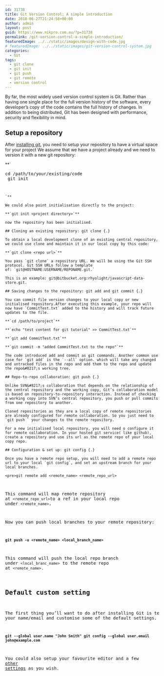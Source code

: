```yaml
---
id: 31738
title: Git Version Control; A simple introduction
date: 2018-06-27T21:24:58+00:00
author: admin
layout: post
guid: https://www.nikpro.com.au/?p=31738
permalink: /git-version-control-a-simple-introduction/
featuredImage: ../../static/images/design-with-code.jpg
# featuredImage: ../../static/images/git-version-control-system.jpg
categories:
  - Git
tags:
  - git clone
  - git init
  - git push
  - git remote
  - version control
---
```

By far, the most widely used version control system is Git. Rather than having one single place for the full version history of the software, every developer&#8217;s copy of the code contains the full history of changes. In addition to being distributed, Git has been designed with performance, security and flexibility in mind.

## Setup a repository

After <a href="https://git-scm.com/book/en/v2/Getting-Started-Installing-Git" target="_blank" rel="noopener noreferrer">installing git</a>, you need to setup your repository to have a virtual space for your project We assume that we have a project already and we need to version it with a new git repository:

**`<pre>cd /path/to/your/existing/code <br />
git init
```
`**

We could also point initialisation directly to the project:

**`git init <project directory>`**

now the repository has been initialised.

## Cloning an existing repository: git clone {.}

To obtain a local development clone of an existing central repository, we could use clone and maintain it in our local copy by this code:

**`git clone <repo url>`**

You pass `git clone` a repository URL. We will be using the Git SSH protocol. Git SSH URLs follow a template of: `git@HOSTNAME:USERNAME/REPONAME.git.`

This is an example: git@bitbucket.org:rhyolight/javascript-data-store.git.

## Saving changes to the repository: git add and git commit {.}

You can commit file version changes to your local copy or new initialised repository.After executing this example, your repo will now have `CommitTest.txt` added to the history and will track future updates to the file.

**`cd /path/to/project`** 

**`echo "test content for git tutorial" >> CommitTest.txt`** 

**`git add CommitTest.txt`** 

**`git commit -m "added CommitTest.txt to the repo"`**

The code introduced add and commit as git commands. Another common use case for `git add` is the `--all` option. which will take any changed and untracked files in the repo and add them to the repo and update the repo&#8217;s working tree.

## Repo-to-repo collaboration: git push {.}

Unlike SVN&#8217;s collaboration that depends on the relationship of the central repository and the working copy, Git’s collaboration model is based on repository-to-repository interaction. Instead of checking a working copy into SVN’s central repository, you push or pull commits from one repository to another.

Cloned repositories as they are a local copy of remote repositories are already configured for remote collaboration. So you just need to `git push ` your changes to the remote repository.

For a new initialised local repository, you will need o configure it for remote collaboration. In your hosted git service( like github), create a repository and use its url as the remote repo of your local copy repo.

## Configuration & set up: git config {.}

Once you have a remote repo setup, you will need to add a remote repo url to your local `git config`, and set an upstream branch for your local branches.

<pre>git remote add <remote_name> <remote_repo_url>
```


This command will map remote repository at `<remote_repo_url>`to a ref in your local repo under `<remote_name>`. 

Now you can push local branches to your remote repository:

**`git push -u <remote_name> <local_branch_name>`**

This command will push the local repo branch under `<local_branc_name>` to the remote repo at `<remote_name>`.

## Default custom setting

The first thing you’ll want to do after installing Git is tell it your name/email and customise some of the default settings.

**`git --global user.name "John Smith" git config --global user.email john@example.com`**

You could also setup your favourite editor and a few <a href="https://www.atlassian.com/git/tutorials/why-git" target="_blank" rel="noopener noreferrer">other settings</a> as you wish.